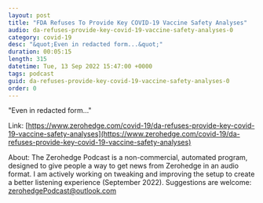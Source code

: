 ```yaml
---
layout: post
title: "FDA Refuses To Provide Key COVID-19 Vaccine Safety Analyses"
audio: da-refuses-provide-key-covid-19-vaccine-safety-analyses-0
category: covid-19
desc: "&quot;Even in redacted form...&quot;"
duration: 00:05:15
length: 315
datetime: Tue, 13 Sep 2022 15:47:00 +0000
tags: podcast
guid: da-refuses-provide-key-covid-19-vaccine-safety-analyses-0
order: 0
---
```

&quot;Even in redacted form...&quot;

Link: [https://www.zerohedge.com/covid-19/da-refuses-provide-key-covid-19-vaccine-safety-analyses](https://www.zerohedge.com/covid-19/da-refuses-provide-key-covid-19-vaccine-safety-analyses)

About: The Zerohedge Podcast is a non-commercial, automated program, designed to give people a way to get news from Zerohedge in an audio format.  I am actively working on tweaking and improving the setup to create a better listening experience (September 2022).  Suggestions are welcome: [zerohedgePodcast@outlook.com](mailto:zerohedgePodcast@outlook.com)